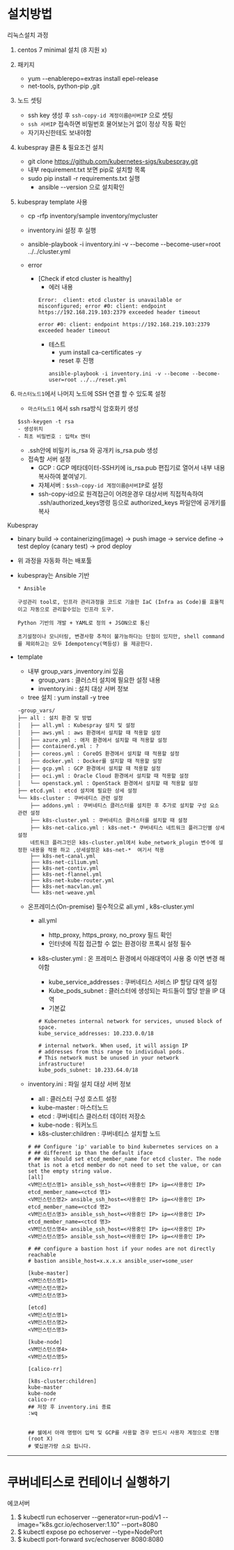 
# 설치방법 


리눅스설치 과정
1. centos 7 minimal 설치 (8 지원 x)
2. 패키지
    - yum --enablerepo=extras install epel-release
    - net-tools, python-pip ,git
3. 노드 셋팅 
    - ssh key 생성 후 `ssh-copy-id 계정이름@서버IP` 으로 셋팅 
    - `ssh 서버IP` 접속하면 비밀번호 물어보는거 없이 정상 작동 확인
    - 자기자신한테도 보내야함

4. kubespray 클론 & 필요조건 설치
    - git clone https://github.com/kubernetes-sigs/kubespray.git
    - 내부 requirement.txt 보면 pip로 설치할 목록
    - sudo pip install -r requirements.txt 실행
        - ansible --version 으로 설치확인
5. kubespray template 사용
    - cp -rfp inventory/sample inventory/mycluster
    - inventory.ini 설정 후 실행
    - ansible-playbook -i inventory.ini -v --become --become-user=root ../../cluster.yml
    
    - error 
        - [Check if etcd cluster is healthy] 
            - 에러 내용 
            ```
            Error:  client: etcd cluster is unavailable or misconfigured; error #0: client: endpoint https://192.168.219.103:2379 exceeded header timeout

            error #0: client: endpoint https://192.168.219.103:2379 exceeded header timeout
            ```
            - 테스트
                - yum install ca-certificates -y 
                - reset 후 진행
                ```
                ansible-playbook -i inventory.ini -v --become --become-user=root ../../reset.yml
                ```


    


1. `마스터노드1`에서 나머지 노드에 SSH 연결 할 수 있도록 설정
    - `마스터노드1` 에서 ssh rsa방식 암호화키 생성
    ```
    $ssh-keygen -t rsa 
    - 생성위치
    - 최초 비밀번호 : 입력x 엔터
    ```
    - .ssh안에 비밀키 is_rsa 와 공개키 is_rsa.pub 생성
    - 접속할 서버 설정
        - GCP : GCP 메타데이터-SSH키에 is_rsa.pub 편집기로 열어서 내부 내용 복사하여 붙여넣기.
        - 자체서버 : `$ssh-copy-id 계정이름@서버IP`로 설정
        - ssh-copy-id으로 원격접근이 어려운경우 대상서버 직접적속하여 .ssh/authorized_keys명령 등으로 authorized_keys 파일안에 공개키를 복사
    


Kubespray 
- binary build -> containerizing(image) -> push image -> service define -> test deploy (canary test) -> prod deploy
- 위 과정을 자동화 하는 배포툴
- kubespray는 Ansible 기반 
    ```
    * Ansible

    구성관리 tool로, 인프라 관리과정을 코드로 기술한 IaC (Infra as Code)를 효율적이고 자동으로 관리할수있는 인프라 도구.

    Python 기반의 개발 + YAML로 정의 + JSON으로 통신

    초기설정이나 모니터링, 변경사항 추적이 불가능하다는 단점이 있지만, shell command를 제외하고는 모두 Idempotency(멱등성) 을 제공한다.
    ```

- template
    - 내부 group_vars ,inventory.ini 있음
        - group_vars : 클러스터 설치에 필요한 설정 내용
        - inventory.ini : 설치 대상 서버 정보 
    - tree 설치 : yum install -y tree
    ```
    -group_vars/
    ├── all : 설치 환경 및 방법
    │   ├── all.yml : Kubespray 설치 및 설정
    │   ├── aws.yml : aws 환경에서 설치할 때 적용할 설정
    │   ├── azure.yml : 애저 환경에서 설치할 때 적용할 설정
    │   ├── containerd.yml : ?
    │   ├── coreos.yml : CoreOS 환경에서 설치할 때 적용할 설정
    │   ├── docker.yml : Docker를 설치할 때 적용할 설정
    │   ├── gcp.yml : GCP 환경에서 설치할 때 적용할 설정
    │   ├── oci.yml : Oracle Cloud 환경에서 설치할 때 적용할 설정
    │   └── openstack.yml : OpenStack 환경에서 설치할 때 적용할 설정
    ├── etcd.yml : etcd 설치에 필요한 상세 설정
    └── k8s-cluster : 쿠버네티스 관련 설정
        ├── addons.yml : 쿠버네티스 클러스터를 설치한 후 추가로 설치할 구성 요소 관련 설정
        ├── k8s-cluster.yml : 쿠버네티스 클러스터를 설치할 때 설정
        ├── k8s-net-calico.yml : k8s-net-* 쿠버네티스 네트워크 플러그인별 상세 설정 
        네트워크 플러그인은 k8s-cluster.yml에서 kube_network_plugin 변수에 설정한 내용을 적용 하고 ,상세설정은 k8s-net-*  여기서 적용
        ├── k8s-net-canal.yml
        ├── k8s-net-cilium.yml
        ├── k8s-net-contiv.yml
        ├── k8s-net-flannel.yml
        ├── k8s-net-kube-router.yml
        ├── k8s-net-macvlan.yml
        └── k8s-net-weave.yml
    ```

    - 온프레미스(On-premise) 필수적으로 all.yml , k8s-cluster.yml 
        - all.yml
            - http_proxy, https_proxy, no_proxy 필드 확인
            - 인터넷에 직접 접근할 수 없는 환경이랑 프록시 설정 필수

        - k8s-cluster.yml : 온 프레미스 환경에서 아래대역이 사용 중 이면 변경 해야함
            - kube_service_addresses : 쿠버네티스 서비스 IP 할당 대역 설정
            - Kube_pods_subnet : 클러스터에 생성되는 파드들이 할당 받을 IP 대역
            - 기본값 
            ```
            # Kubernetes internal network for services, unused block of space.
            kube_service_addresses: 10.233.0.0/18

            # internal network. When used, it will assign IP
            # addresses from this range to individual pods.
            # This network must be unused in your network infrastructure!
            kube_pods_subnet: 10.233.64.0/18

            ```
    - inventory.ini : 파일 설치 대상 서버 정보
        - all : 클러스터 구성 호스트 설정
        - kube-master : 마스터노드
        - etcd : 쿠버네티스 클러스터 데이터 저장소
        - kube-node : 워커노드
        - k8s-cluster:children : 쿠버네티스 설치할 노드 

        ```
        # ## Configure 'ip' variable to bind kubernetes services on a
        # ## different ip than the default iface
        # ## We should set etcd_member_name for etcd cluster. The node that is not a etcd member do not need to set the value, or can set the empty string value.
        [all]
        <VM인스턴스명1> ansible_ssh_host=<사용중인 IP> ip=<사용중인 IP> etcd_member_name=<ctcd 명1>
        <VM인스턴스명2> ansible_ssh_host=<사용중인 IP> ip=<사용중인 IP> etcd_member_name=<ctcd 명2>
        <VM인스턴스명3> ansible_ssh_host=<사용중인 IP> ip=<사용중인 IP> etcd_member_name=<ctcd 명3>
        <VM인스턴스명4> ansible_ssh_host=<사용중인 IP> ip=<사용중인 IP>
        <VM인스턴스명5> ansible_ssh_host=<사용중인 IP> ip=<사용중인 IP>

        # ## configure a bastion host if your nodes are not directly reachable
        # bastion ansible_host=x.x.x.x ansible_user=some_user

        [kube-master]
        <VM인스턴스명1>
        <VM인스턴스명2>
        <VM인스턴스명3>

        [etcd]
        <VM인스턴스명1>
        <VM인스턴스명2>
        <VM인스턴스명3>

        [kube-node]
        <VM인스턴스명4>
        <VM인스턴스명5>

        [calico-rr]

        [k8s-cluster:children]
        kube-master
        kube-node
        calico-rr
        ## 저장 후 inventory.ini 종료
        :wq


        ## 쉘에서 아래 명령어 입력 및 GCP를 사용할 경우 반드시 사용자 계정으로 진행 (root X)
        # 몇십분가량 소요 됩니다.
        ```


--- 
# 쿠버네티스로 컨테이너 실행하기

에코서버
1. $ kubectl run echoserver --generator=run-pod/v1 --image="k8s.gcr.io/echoserver:1.10" --port=8080
2. $ kubectl expose po echoserver --type=NodePort
3. $ kubectl port-forward svc/echoserver 8080:8080

